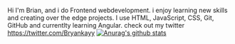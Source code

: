 Hi 
I'm Brian, and i do Frontend webdevelopment. i enjoy learning new skills and creating over the edge projects. I use HTML, JavaScript, CSS, Git, GitHub and currentlty learning Angular. check out my twitter https://twitter.com/Bryankayy
[![Anurag's github stats](https://github-readme-stats.vercel.app/api?username=Briankayy)](https://github.com/anuraghazra/github-readme-stats)
